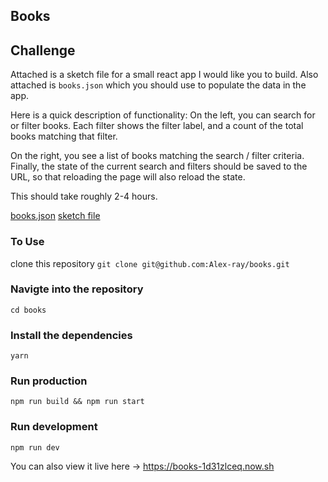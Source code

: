 ## Books

## Challenge

Attached is a sketch file for a small react app I would like you to build.
Also attached is `books.json` which you should use to populate the data in the app.

Here is a quick description of functionality:
On the left, you can search for or filter books. Each filter shows the filter label, and a count of the total books matching that filter.

On the right, you see a list of books matching the search / filter criteria.
Finally, the state of the current search and filters should be saved to the URL, so that reloading the page will also reload the state.

This should take roughly 2-4 hours.

[books.json](https://media.superhumanapp.com/attachments/115671810875832157366/1694f4789d3a2f49/ANGjdJ_NUH6SGsRYDDDHHFcGj-dp4LJjfcCGMXV_BK2XHrqXe9BNrHEGEtCj3nRitBUmcNUCt5p58NvqmUizOtvmM7DUg3MTWJNaIh6UZXchH1aKqVs4CR3jwo4vRUQv7Z_ARA9NUf1mHYR-XcIbhAOIXd-GPec_o_KujT1uKT_9GOydFw10xPssOoXdmQ9kfaZW1vjY4FlyggQHlLDAljNVlS_lbONQD99JPfNmv_CJXC5Jz9fZaY8uTepq4XPjJzml6-5D6Zeq17CDX1E9BP094eKjEFv-tVrS1za6ONEL21LGg4FDUZH4OUUoaQx3-0xatNPXhoYvtQpf1Yv4HXeK0ihP24DypbIEeiVsaPBG7CQmDy_6JPW_p9I9Proy13sLte7lsVnmzc53Hkaz)
[sketch file](https://media.superhumanapp.com/attachments/115671810875832157366/1694f4789d3a2f49/ANGjdJ94jkxxtzGUvnBre3G8C-SNeP3HNE7fgR3kK0wqJHFBX1kPPynY2kgL0ukpmBvPPk9BYBeuKVdVYg74likHG8Hg9YbPXWcFix8woiABfv-tqF0IjcHMwz6qt-aGNrxQP1wEYD_ZY8-i0jHV6IrZTkP7h-hQwKzSbdkPG_6gMsyWcTfTF6xOFWR9h4U908wMZ-CYxfDr_Rn7BO4jGvzwHIJnjGPBcC-T_tLnRJuf4vnVX7-sMCplbi-HJt9zM_rHJCiUEiHWLnyK4YQ3r3gC_J19EhnQsETyVmCH0L_G8jWiYpqpwWLjm7lE9QIk0i1yjOQv8JoCAVwroEZqmz9ta4ZumUCztfKAFODcNg3EV9_H_0cSCZk8Upe_0YBjWT_GEyeDv36vK7gzB0Wi)

### To Use
clone this repository
`git clone git@github.com:Alex-ray/books.git`

### Navigte into the repository
`cd books`

### Install the dependencies
`yarn`

### Run production
`npm run build && npm run start`

### Run development
`npm run dev`


You can also view it live here -> https://books-1d31zlceq.now.sh
